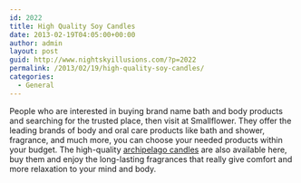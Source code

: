 ```yaml
---
id: 2022
title: High Quality Soy Candles
date: 2013-02-19T04:05:00+00:00
author: admin
layout: post
guid: http://www.nightskyillusions.com/?p=2022
permalink: /2013/02/19/high-quality-soy-candles/
categories:
  - General
---
```

People who are interested in buying brand name bath and body products and searching for the trusted place, then visit at Smallflower. They offer the leading brands of body and oral care products like bath and shower, fragrance, and much more, you can choose your needed products within your budget. The high-quality [archipelago candles](http://www.smallflower.com/brand/archipelago-botanicals) are also available here, buy them and enjoy the long-lasting fragrances that really give comfort and more relaxation to your mind and body.
